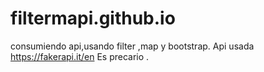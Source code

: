 # filtermapi.github.io
consumiendo api,usando filter ,map y bootstrap.
Api usada https://fakerapi.it/en 
Es precario .
